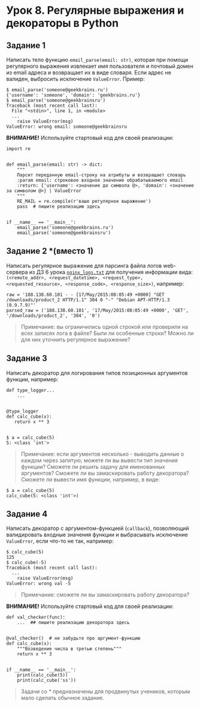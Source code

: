 # Урок 8. Регулярные выражения и декораторы в Python

## Задание 1
Написать тело функцию `email_parse(email: str)`, которая при помощи регулярного выражения извлекает имя 
пользователя и почтовый домен из email адреса и возвращает их в виде словаря. 
Если адрес не валиден, выбросить исключение `ValueError`. Пример:

```
$ email_parse('someone@geekbrains.ru')
{'username': 'someone', 'domain': 'geekbrains.ru'}
$ email_parse('someone@geekbrainsru')
Traceback (most recent call last):
  File "<stdin>", line 1, in <module>
  ...
    raise ValueError(msg)
ValueError: wrong email: someone@geekbrainsru
```

**ВНИМАНИЕ!** Используйте стартовый код для своей реализации:

```(python)
import re


def email_parse(email: str) -> dict:
    """
    Парсит переданную email-строку на атрибуты и возвращает словарь
    :param email: строковое входное значение обрабатываемого email
    :return: {'username': <значение до символа @>, 'domain': <значение за символом @>} | ValueError
    """
    RE_MAIL = re.compile(r'ваше регулярное выражение')
    pass  # пишите реализацию здесь


if __name__ == '__main__':
    email_parse('someone@geekbrains.ru')
    email_parse('someone@geekbrainsru')
```

## Задание 2 *(вместо 1)
Написать регулярное выражение для парсинга файла логов web-сервера из ДЗ 6 урока 
[`nginx_logs.txt`](https://github.com/elastic/examples/raw/master/Common%20Data%20Formats/nginx_logs/nginx_logs)
 для получения информации вида: 
`(<remote_addr>, <request_datetime>, <request_type>, <requested_resource>, <response_code>, <response_size>)`, например:

```
raw = '188.138.60.101 - - [17/May/2015:08:05:49 +0000] "GET /downloads/product_2 HTTP/1.1" 304 0 "-" "Debian APT-HTTP/1.3 (0.9.7.9)"'
parsed_raw = ('188.138.60.101', '17/May/2015:08:05:49 +0000', 'GET', '/downloads/product_2', '304', '0')
```

> Примечание: вы ограничились одной строкой или проверили на всех записях лога в файле? Были ли особенные строки? 
> Можно ли для них уточнить регулярное выражение?

## Задание 3
Написать декоратор для логирования типов позиционных аргументов функции, например:

```
def type_logger...
    ...


@type_logger
def calc_cube(x):
   return x ** 3


$ a = calc_cube(5)
5: <class 'int'>
```

> Примечание: если аргументов несколько - выводить данные о каждом через запятую; можете ли вы вывести тип 
> значения функции? Сможете ли решить задачу для именованных аргументов? Сможете ли вы замаскировать работу декоратора? 
> Сможете ли вывести имя функции, например, в виде:

```
$ a = calc_cube(5)
calc_cube(5: <class 'int'>)
```

## Задание 4
Написать декоратор с аргументом-функцией (`callback`), позволяющий валидировать входные значения функции и выбрасывать 
исключение `ValueError`, если что-то не так, например:

```
$ calc_cube(5)
125
$ calc_cube(-5)
Traceback (most recent call last):
  ...
    raise ValueError(msg)
ValueError: wrong val -5
```

> Примечание: сможете ли вы замаскировать работу декоратора?

**ВНИМАНИЕ!** Используйте стартовый код для своей реализации:

```
def val_checker(func):
    ...  ## пишите реализацию декоратора здесь


@val_checker()  # не забудьте про аргумент-функцию
def calc_cube(x):
    """Возведение числа в третью степень"""
    return x ** 3


if __name__ == '__main__':
    print(calc_cube(5))
    print(calc_cube('ss'))
```


> Задачи со * предназначены для продвинутых учеников, которым мало сделать обычное задание.

